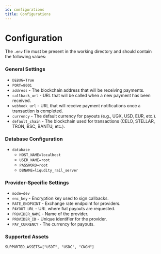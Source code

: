 ```yaml
---
id: configurations
title: Configurations
---
```


# Configuration

The `.env` file must be present in the working directory and should contain the following values:

### General Settings

- `DEBUG=True`
- `PORT=8001`
- `address` - The blockchain address that will be receiving payments.
- `callback_url` - URL that will be called when a new payment has been received.
- `webhook_url` - URL that will receive payment notifications once a transaction is completed.
- `currency` - The default currency for payouts (e.g., UGX, USD, EUR, etc.).
- `default_chain` - The blockchain used for transactions (CELO, STELLAR, TRON, BSC, BANTU, etc.).


### Database Configuration
- `database`
   - `HOST_NAME=localhost`
   - `USER_NAME=root`
   - `PASSWORD=root`
   - `DBNAME=liqudity_rail_server`

### Provider-Specific Settings
- `mode=dev`
- `enc_key` - Encryption key used to sign callbacks.
- `RATE_ENDPOINT` - Exchange rate endpoint for providers.
- `PAYOUT_URL` - URL where fiat payouts are requested.
- `PROVIDER_NAME` - Name of the provider.
- `PROVIDER_ID` - Unique identifier for the provider.
- `PAY_CURRENCY` - The currency for payouts.

### Supported Assets
`SUPPORTED_ASSETS=["USDT", "USDC", "CNGN"]`
